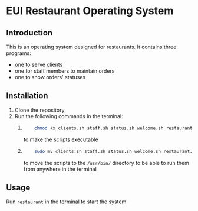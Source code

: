 # EUI Restaurant Operating System

## Introduction

This is an operating system designed for restaurants. It contains three programs:

- one to serve clients
- one for staff members to maintain orders
- one to show orders' statuses

## Installation

1. Clone the repository
2. Run the following commands in the terminal:
   1. ```bash
          chmod +x clients.sh staff.sh status.sh welcome.sh restaurant.sh
      ```
      to make the scripts executable
   2. ```bash
          sudo mv clients.sh staff.sh status.sh welcome.sh restaurant.sh restaurant_system.c /usr/bin/
      ```
      to move the scripts to the `/usr/bin/` directory to be able to run them from anywhere in the terminal

## Usage

Run `restaurant` in the terminal to start the system.
